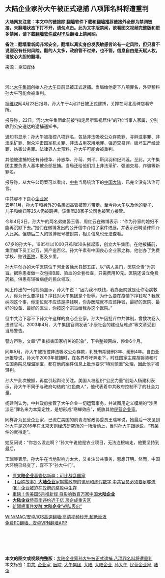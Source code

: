  <h2>大陆企业家孙大午被正式逮捕 八项罪名料将遭重判</h2> <p class="notice"><b>大陆网友注意：本文中的链接除 <a href="https://github.com/bannedbook/fanqiang" >翻墙</a>软件下载和<a href="https://github.com/killgcd/justmysocks/blob/master/README.md">翻墙推荐</a>链接外全部为禁网链接，未翻墙状态下打不开，请勿点击。此为文字版禁闻，欲看图文视频完整版和更多禁闻，请下载<a href="https://github.com/bannedbook/fanqiang">翻墙软件或APP</a>后翻墙上禁闻网。</p><p>备注：翻墙看新闻非常安全，翻墙以真实身份发表敏感言论有一定风险，但只看不说则没有任何风险，翻的人太多，政府管不过来，也不管。信息自由是天赋人权，请放心大胆的翻墙。</b></p>  <div class="entry"> <p>来源：良知媒体</p> <p></br></p> <p>河北<a href="https://www.bannedbook.org/bnews/tag/%e5%a4%a7%e5%8d%88%e9%9b%86%e5%9b%a2/" class="st_tag internal_tag" rel="tag" title="标签 大午集团 下的日志">大午集团</a>创始人<a href="https://www.bannedbook.org/bnews/tag/%e5%ad%99%e5%a4%a7%e5%8d%88/" class="st_tag internal_tag" rel="tag" title="标签 孙大午 下的日志">孙大午</a>日前已被正式逮捕。当局给他定下八项罪名，外界预料孙大午可能会被重判。</p> <p>据<span class='wp_keywordlink_affiliate'><a href="https://www.bannedbook.org/bnews/weiquan/" title="维权" target="_blank">维权</a></span>网4月23日报导，孙大午于4月21日被正式逮捕，关押在河北高碑店看守所。</p> <p>报导称，22日，河北大午集团此前被“指定居所监视居住”的7位当事人家属，分别收到公安送达的逮捕通知书。</p>  <p>通知书显示：孙大午被指控八项罪名，包括非法吸收公众存款罪、寻衅滋事罪、非法采矿罪、聚众冲击国家机关罪、非法占用农用地罪、强迫交易罪、破坏生产经营罪、妨害公务罪。法律界人士预料，孙大午可能会被重判。</p> <p>其他被逮捕的还有孙德华、孙志华、孙萌、刘平、靳凤羽和纪玮莲。至此，大午集团主要负责人基本被全部批捕。当局还给他们扣上非法采矿、强迫交易、诈骗等新罪名。</p> <p>报导称，从大午公司案可以看出，<a href="https://www.bannedbook.org/bnews/tag/%e4%b8%ad%e5%85%b1/" class="st_tag internal_tag" rel="tag" title="标签 中共 下的日志">中共</a>当局统治下的<span class='wp_keywordlink_affiliate'><a href="https://www.bannedbook.org/" title="中国" target="_blank">中国</a></span><span class='wp_keywordlink_affiliate'><a href="https://www.bannedbook.org/" title="大陆" target="_blank">大陆</a></span>，已完全没有法治可言。</p> <p>中共容不下良心<a href="https://www.bannedbook.org/bnews/tag/%e4%bc%81%e4%b8%9a%e5%ae%b6/" class="st_tag internal_tag" rel="tag" title="标签 企业家 下的日志">企业家</a><br />去年11月，孙大午和另外29名集团高管被警方带走。至今孙大午以及他的妻子、儿子和媳妇等25人仍被羁押。该集团28家子公司也被官方接管。</p> <p>今年4月3日，孙大午的两名弟媳晏玉香、周红云在微博表示：“作为孙家的媳妇不能再沉默下去。”她们在微博发出的公开信中介绍了案件进展，并表示已聘请律师介入此案。但随后二人的微博账号被封禁，相关信息也无法查看。</p>  <p>67岁的孙大午，1985年以1000只鸡和50头猪起家，创立大午集团。在他被捕前，集团旗下员工过万，资产逾百亿。孙大午素有中国良心企业家之称，他创办了免费学校、赔钱<a href="https://www.bannedbook.org/bnews/tag/%E5%8C%BB%E9%99%A2/" class="st_tag internal_tag" rel="tag" title="标签 医院 下的日志">医院</a>，惠及乡里。</p> <p>孙大午创办的大午医院位于河北省徐水县郎五庄，以“病人进门，医院全责”为宗旨。据称患者做一次包括B超、验血的全套检查，只需费用10元。医院还设立免费药箱，供患有轻微病症的民众领取。</p> <p>网上传出的一段视频显示，孙大午说：“因为我不缺钱，我办医院就是让你治病救人，你为什么要挣钱？挣钱对大午集团是个耻辱。为什么要在疫情下挣钱呢？我就纳闷这个事，你定位就不应该是挣钱啊，你办医院就不应该挣钱，最好的医院、最好的设备、最好的医生，你按这个宗旨给我办这个医院。”</p> <p>但中共治下容不下孙大午这样的良心企业家。孙大午因批评中共体制，曾数次卷入法律官司。2003年4月，大午集团官网发表“小康社会的建设及难点”等文章受到当局警告。</p> <p>警方声称，文章“严重损害国家机关的形象”，下令整顿网站，停业6个月。</p>  <p>同年5月，孙大午被指控非法吸收公众存款，判处有期徒刑3年、缓刑4年。自由亚洲报导说，孙大午2003年被捕时，在各界呼吁奔走下，时任国家主席胡锦涛和时任国务院总理温家宝，都在他的案件信息上批示要求“特别慎重”处理，因此他才被轻判。</p> <p>孙大午此次被抓，再度引起舆论关注。美国人权组织“公民力量”创始人杨建利表示，孙大午不同于与政府勾结的“红色商人”，他代表着中共政府控制不了的社会力量。</p> <p>杨建利认为，中共政府接管了大午企业一切运营事务，并试图用定义模糊的“涉黑涉恶”罪名来为本案定性，是想形成“寒蝉效应”，威胁其他<a href="https://www.bannedbook.org/bnews/tag/%E6%B0%91%E8%90%A5%E4%BC%81%E4%B8%9A%E5%AE%B6/" class="st_tag internal_tag" rel="tag" title="标签 民营企业家 下的日志">民营企业家</a>。</p> <p>同样身为民营企业家，已流亡美国的前青海省政协委员王瑞琴说，她最后一次见到孙大午是2016年在北京天则经济研究所的一场活动上，当时孙大午跟她说，“有条件的就得走”。</p> <p>她反问说：“你怎么没走啊？”孙大午说他是农业项目，无法连根端走，他要坚持到最后。</p>  <p>王瑞琴表示，孙大午在当地影响力太大，又关注公共事务，思想开明。然而，中国大环境已经变了，容不下“孙大午们”。</p> <ul class='op-related-articles' title='相关阅读'> <li><a href='https://www.bannedbook.org/bnews/taiwannews/20210423/1532227.html' target='_blank'>原<b>大陆企业</b>高管忆新疆：可比战乱国家</a></li> <li><a href='https://www.bannedbook.org/bnews/bannedvideo/20210417/1528436.html' target='_blank'>【百姓故事】<b>大陆企业</b>家揭露政府的骗局和虚假数字 中共官员必须要足够流氓！企业被迫在政府的腐败中生存</a></li> <li><a href='https://www.bannedbook.org/bnews/cbnews/20210417/1528373.html' target='_blank'>重磅！传美国5月推新规 将影响数百万家中国<b>大陆企业</b></a></li> <li><a href='https://www.bannedbook.org/bnews/finance/20210410/1523192.html' target='_blank'><b>大陆企业</b>债首季违约近千亿 房企成重灾区</a></li> <li><a href='https://www.bannedbook.org/bnews/cbnews/20210326/1513401.html' target='_blank'>新疆棉事件发酵 <b>大陆企业</b>“战队表忠”</a></li> </ul> <p class="texttj"> <a href="https://github.com/bannedbook/fanqiang/wiki/V2ray%E6%9C%BA%E5%9C%BA" target="_blank">WIN/MAC/安卓/iOS高速翻墙:高清视频秒开,超低延迟</a><br/> <a href="https://github.com/bannedbook/fanqiang/wiki/%E7%A6%81%E9%97%BB%E7%BD%91%E5%AE%89%E5%8D%93%E7%BF%BB%E5%A2%99%E6%96%B0%E9%97%BBAPP" target="_blank">免费PC翻墙、安卓VPN翻墙APP</a></p><p></br></br><br /> </br></p><a name='sharetosocial'></a>       <div><b>本文的图文或视频完整版</b>：<a href='https://www.bannedbook.org/bnews/cbnews/20210424/1532450.html'>大陆企业家孙大午被正式逮捕 八项罪名料将遭重判</a></div>  </div><!--END ENTRY--> <div class="postfooter"> <div>本文标签：<a href="https://www.bannedbook.org/bnews/tag/%e4%b8%ad%e5%85%b1/" rel="tag">中共</a>, <a href="https://www.bannedbook.org/bnews/tag/%e4%bc%81%e4%b8%9a%e5%ae%b6/" rel="tag">企业家</a>, <a href="https://www.bannedbook.org/bnews/tag/%E5%8C%BB%E9%99%A2/" rel="tag">医院</a>, <a href="https://www.bannedbook.org/bnews/tag/%e5%a4%a7%e5%8d%88%e9%9b%86%e5%9b%a2/" rel="tag">大午集团</a>, <a href="https://www.bannedbook.org/bnews/tag/%e5%a4%a7%e9%99%86/" rel="tag">大陆</a>, <a href="https://www.bannedbook.org/bnews/tag/%E5%A4%A7%E9%99%86%E4%BC%81%E4%B8%9A/" rel="tag">大陆企业</a>, <a href="https://www.bannedbook.org/bnews/tag/%e5%ad%99%e5%a4%a7%e5%8d%88/" rel="tag">孙大午</a>, <a href="https://www.bannedbook.org/bnews/tag/%E6%B0%91%E8%90%A5%E4%BC%81%E4%B8%9A%E5%AE%B6/" rel="tag">民营企业家</a>, <a href="https://www.bannedbook.org/bnews/tag/%E9%99%86%E4%BC%81/" rel="tag">陆企</a></div>  </div><!--END POSTFOOTER--> 